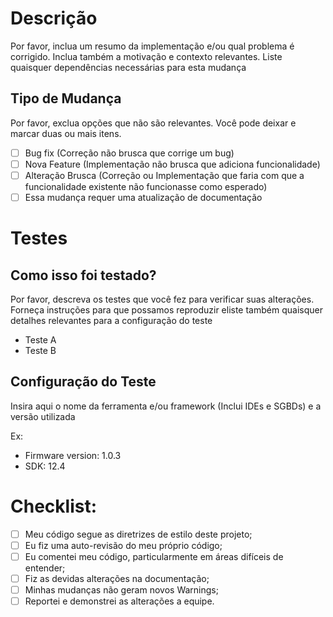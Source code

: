 # Descrição

Por favor, inclua um resumo da implementação e/ou qual problema é corrigido. Inclua também a motivação e contexto relevantes. Liste quaisquer dependências necessárias para esta mudança

## Tipo de Mudança

Por favor, exclua opções que não são relevantes. Você pode deixar e marcar duas ou mais itens.

- [ ] Bug fix (Correção não brusca que corrige um bug)
- [ ] Nova Feature (Implementação não brusca que adiciona funcionalidade)
- [ ] Alteração Brusca (Correção ou Implementação que faria com que a funcionalidade existente não funcionasse como esperado)
- [ ] Essa mudança requer uma atualização de documentação

# Testes

## Como isso foi testado?

Por favor, descreva os testes que você fez para verificar suas alterações. Forneça instruções para que possamos reproduzir eliste também quaisquer detalhes relevantes para a configuração do teste

- Teste A
- Teste B

## Configuração do Teste

Insira aqui o nome da ferramenta e/ou framework (Inclui IDEs e SGBDs) e a versão utilizada

Ex:
* Firmware version: 1.0.3
* SDK: 12.4

# Checklist:

- [ ] Meu código segue as diretrizes de estilo deste projeto;
- [ ] Eu fiz uma auto-revisão do meu próprio código;
- [ ] Eu comentei meu código, particularmente em áreas difíceis de entender;
- [ ] Fiz as devidas alterações na documentação;
- [ ] Minhas mudanças não geram novos Warnings;
- [ ] Reportei e demonstrei as alterações a equipe.
